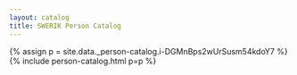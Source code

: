```yaml
---
layout: catalog
title: SWERIK Person Catalog
---
```

{% assign p = site.data._person-catalog.i-DGMnBps2wUrSusm54kdoY7 %}
{% include person-catalog.html p=p %}

